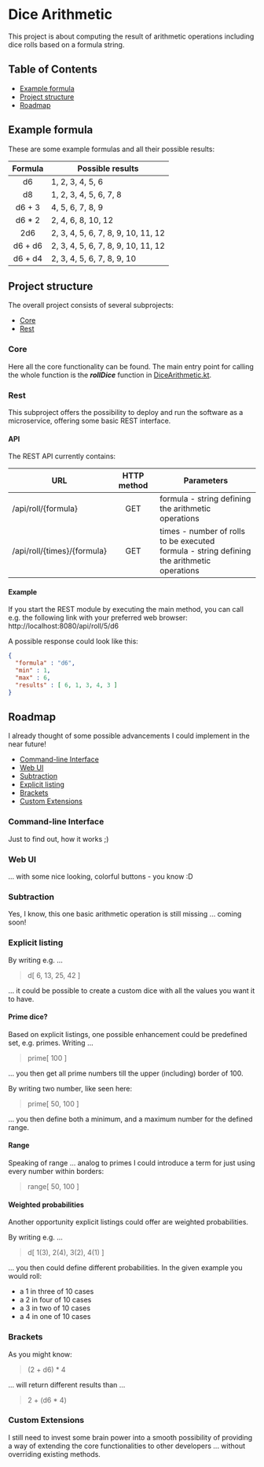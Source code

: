 Dice Arithmetic
===
This project is about computing the result of arithmetic operations including dice rolls based on a formula string.

Table of Contents
---
- [Example formula](#example-formula)
- [Project structure](#project-structure)
- [Roadmap](#roadmap)

Example formula
---
These are some example formulas and all their possible results:

| Formula | Possible results |
| :---: | --- | 
| d6 | 1, 2, 3, 4, 5, 6 |
| d8 | 1, 2, 3, 4, 5, 6, 7, 8 |
| d6 + 3 | 4, 5, 6, 7, 8, 9 |
| d6 * 2 | 2, 4, 6, 8, 10, 12 |
| 2d6 | 2, 3, 4, 5, 6, 7, 8, 9, 10, 11, 12 |
| d6 + d6 | 2, 3, 4, 5, 6, 7, 8, 9, 10, 11, 12 |
| d6 + d4 | 2, 3, 4, 5, 6, 7, 8, 9, 10 |

Project structure
---
The overall project consists of several subprojects:

- [Core](#core)
- [Rest](#rest)

### Core
Here all the core functionality can be found.
The main entry point for calling the whole function is the ***rollDice*** function in [DiceArithmetic.kt](core/src/main/kotlin/com/github/sourcefranke/dicearithmetic/core/DiceArithmetic.kt).

### Rest
This subproject offers the possibility to deploy and run the software as a microservice, offering some basic REST interface.

#### API
The REST API currently contains:

| URL | HTTP method | Parameters |
| --- | :---: | --- |
| /api/roll/{formula} | GET | formula - string defining the arithmetic operations |
| /api/roll/{times}/{formula} | GET | times - number of rolls to be executed <br> formula - string defining the arithmetic operations |

#### Example
If you start the REST module by executing the main method, you can call e.g. the following link with your preferred web browser:
http://localhost:8080/api/roll/5/d6

A possible response could look like this:
```json
{
  "formula" : "d6",
  "min" : 1,
  "max" : 6,
  "results" : [ 6, 1, 3, 4, 3 ]
}
```

Roadmap
---
I already thought of some possible advancements I could implement in the near future!

- [Command-line Interface](#command-line-interface)
- [Web UI](#web-ui)
- [Subtraction](#core)
- [Explicit listing](#explicit-listing)
- [Brackets](#brackets)
- [Custom Extensions](#custom-extensions)

### Command-line Interface
Just to find out, how it works ;)

### Web UI
... with some nice looking, colorful buttons - you know :D

### Subtraction
Yes, I know, this one basic arithmetic operation is still missing ... coming soon! 

### Explicit listing
By writing e.g. ...
> d[ 6, 13, 25, 42 ]

... it could be possible to create a custom dice with all the values you want it to have.

#### Prime dice?
Based on explicit listings, one possible enhancement could be predefined set, e.g. primes.
Writing ...
> prime[ 100 ]

... you then get all prime numbers till the upper (including) border of 100.

By writing two number, like seen here:
> prime[ 50, 100 ]

... you then define both a minimum, and a maximum number for the defined range.

#### Range
Speaking of range ... analog to primes I could introduce a term for just using every number within borders:
> range[ 50, 100 ]

#### Weighted probabilities
Another opportunity explicit listings could offer are weighted probabilities.

By writing e.g. ...
> d[ 1(3), 2(4), 3(2), 4(1) ]

... you then could define different probabilities.
In the given example you would roll:
* a 1 in three of 10 cases
* a 2 in four of 10 cases
* a 3 in two of 10 cases
* a 4 in one of 10 cases

### Brackets
As you might know:
> (2 + d6) * 4

... will return different results than ...
> 2 + (d6 * 4)

### Custom Extensions
I still need to invest some brain power into a smooth possibility of providing a way of extending the core functionalities to other developers ... without overriding existing methods.
